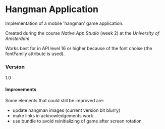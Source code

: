 # Hangman Application

Implementation of a mobile 'hangman' game application.

Created during the course *Native App Studio* (week 2) at the *University of Amsterdam*.

Works best for in API level 16 or higher because of the font choise (the fontFamily attribute is used).
### Version
1.0

#### Improvements
Some elements that could still be improved are:
- update hangman images (current version bit blurry)
- make links in acknowledgements work
- use bundle to avoid reinitializing of game after screen rotation
